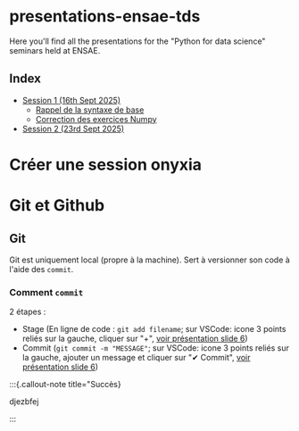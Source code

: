 # presentations-ensae-tds

Here you'll find all the presentations for the "Python for data science" seminars held at ENSAE.

## Index

- [Session 1 (16th Sept 2025)](./presentations/seance_1-25_09_16.pdf)
  - [Rappel de la syntaxe de base](./corrections/seance_1-25-09-16-syntaxe.py)
  - [Correction des exercices Numpy](./corrections/seance_1-25-09-18-numpy.ipynb)
- [Session 2 (23rd Sept 2025)](./presentations/seance_2-25_09_23.pdf)

# Créer une session onyxia

# Git et Github

## Git

Git est uniquement local (propre à la machine). Sert à versionner son code à l'aide des `commit`.

### Comment `commit`

2 étapes :

- Stage (En ligne de code : `git add filename`; sur VSCode: icone 3 points reliés sur la gauche, cliquer sur "+", [voir présentation slide 6](./presentations/seance_2-25_09_23.pdf))
- Commit (`git commit -m "MESSAGE"`; sur VSCode: icone 3 points reliés sur la gauche, ajouter un message et cliquer sur "✔ Commit", [voir présentation slide 6](./presentations/seance_2-25_09_23.pdf))

:::{.callout-note title="Succès}

djezbfej

:::
